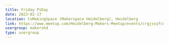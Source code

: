 ```yaml
---
title: Friday PiDay
date: 2023-02-17
location: CoMakingSpace (Makerspace Heidelberg), Heidelberg
link: https://www.meetup.com/Heidelberg-Makers-Meetup/events/crgjssyfcdbwb/
usergroup: makershd
type: usergroup
---
```

